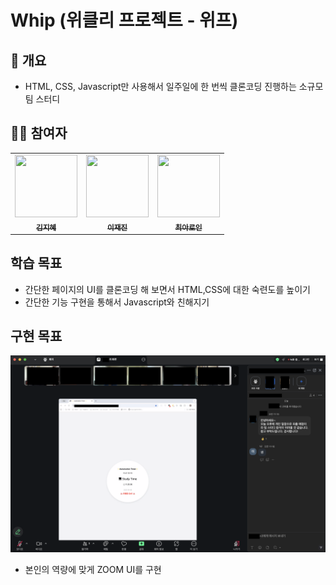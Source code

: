 # Whip (위클리 프로젝트 - 위프)

## 🏁 개요

- HTML, CSS, Javascript만 사용해서 일주일에 한 번씩 클론코딩 진행하는 소규모 팀 스터디

## 🙇‍♂️ 참여자

 <table>
    <tr>
      <td align="center"><a href="https://github.com/Kangji-hye"><img src="https://github.com/Kangji-hye.png" width="100px;" height="100px"; alt=""/><br /><sub><b>김지혜</b></sub></a><br />
      <td align="center"><a href="https://github.com/zzzRYT"><img src="https://github.com/zzzRYT.png" width="100px;" height="100px;" alt=""/><br /><sub><b>이재진</b></sub></a>
      <td align="center"><a href="https://github.com/bboroin"><img src="https://github.com/bboroin.png" width="100px;" height="100px;" alt=""/><br /><sub><b>최아로인</b></sub></a>
    </tr>
  </table>

## 학습 목표

- 간단한 페이지의 UI를 클론코딩 해 보면서 HTML,CSS에 대한 숙련도를 높이기
- 간단한 기능 구현을 통해서 Javascript와 친해지기

## 구현 목표

<img src="./public/zoomImage.png">

- 본인의 역량에 맞게 ZOOM UI를 구현
